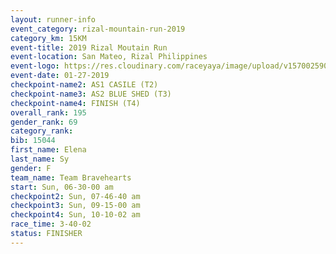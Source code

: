 ```yaml
---
layout: runner-info 
event_category: rizal-mountain-run-2019 
category_km: 15KM 
event-title: 2019 Rizal Moutain Run 
event-location: San Mateo, Rizal Philippines 
event-logo: https://res.cloudinary.com/raceyaya/image/upload/v1570025909/logo/rizal-mountain_gkfete.jpg 
event-date: 01-27-2019 
checkpoint-name2: AS1 CASILE (T2) 
checkpoint-name3: AS2 BLUE SHED (T3) 
checkpoint-name4: FINISH (T4) 
overall_rank: 195
gender_rank: 69
category_rank: 
bib: 15044
first_name: Elena
last_name: Sy
gender: F
team_name: Team Bravehearts
start: Sun, 06-30-00 am
checkpoint2: Sun, 07-46-40 am
checkpoint3: Sun, 09-15-00 am
checkpoint4: Sun, 10-10-02 am
race_time: 3-40-02
status: FINISHER
---
```

